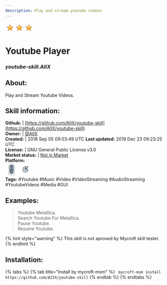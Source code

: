 ```yaml
---    
description: Play and stream youtube videos  
---    
```

![](../.gitbook/assets/star.png)![](../.gitbook/assets/star.png)![](../.gitbook/assets/star.png)  
# Youtube Player  
### _youtube-skill.AIIX_  
## About:  
Play and Stream Youtube Videos.

## Skill information:  
**Github:** | [https://github.com/AIIX/youtube-skill](https://github.com/AIIX/youtube-skill)  
**Owner:** | [@AIIX](https://github.com/AIIX)  
**Created:** | 2018 Sep 05 09:03:49 UTC  **Last updated:** 2019 Dec 23 09:23:25 UTC  
**License:** | GNU General Public License v3.0  
**Market status:** | [Not in Market](https://market.mycroft.ai/skill/)  
**Platform:**  
 ![](../.gitbook/assets/mark-2-icon.png)  ![](../.gitbook/assets/kde.png)   
**Tags:** \#Youtube \#Music \#Video \#VideoStreaming \#AudioStreaming \#YoutubeVideos \#Media \#GUI   
## Examples:  
> Youtube Metallica.  
> Search Youtube For Metallica.  
> Pause Youtube.  
> Resume Youtube.  
  
{% hint style="warning" %}
This skill is not aproved by Mycroft skill tester.
{% endhint %}
    
## Installation:  
{% tabs %}
{% tab title="Install by mycroft-msm" %}
``` mycroft-msm install https://github.com/AIIX/youtube-skill```
{% endtab %}
  {% endtabs %}
  